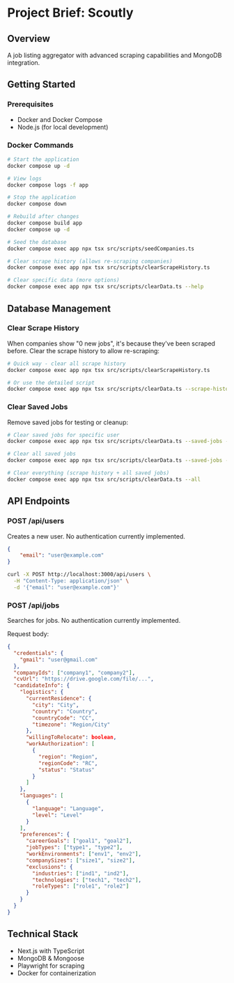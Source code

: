 # Project Brief: Scoutly

## Overview

A job listing aggregator with advanced scraping capabilities and MongoDB integration.

## Getting Started

### Prerequisites

- Docker and Docker Compose
- Node.js (for local development)

### Docker Commands

```bash
# Start the application
docker compose up -d

# View logs
docker compose logs -f app

# Stop the application
docker compose down

# Rebuild after changes
docker compose build app
docker compose up -d

# Seed the database
docker compose exec app npx tsx src/scripts/seedCompanies.ts

# Clear scrape history (allows re-scraping companies)
docker compose exec app npx tsx src/scripts/clearScrapeHistory.ts

# Clear specific data (more options)
docker compose exec app npx tsx src/scripts/clearData.ts --help
```

## Database Management

### Clear Scrape History

When companies show "0 new jobs", it's because they've been scraped before. Clear the scrape history to allow re-scraping:

```bash
# Quick way - clear all scrape history
docker compose exec app npx tsx src/scripts/clearScrapeHistory.ts

# Or use the detailed script
docker compose exec app npx tsx src/scripts/clearData.ts --scrape-history
```

### Clear Saved Jobs

Remove saved jobs for testing or cleanup:

```bash
# Clear saved jobs for specific user
docker compose exec app npx tsx src/scripts/clearData.ts --saved-jobs --user judithv.sanchezc@gmail.com

# Clear all saved jobs
docker compose exec app npx tsx src/scripts/clearData.ts --saved-jobs --all

# Clear everything (scrape history + all saved jobs)
docker compose exec app npx tsx src/scripts/clearData.ts --all
```

## API Endpoints

### POST /api/users

Creates a new user. No authentication currently implemented.

```json
{
	"email": "user@example.com"
}
```

```bash
curl -X POST http://localhost:3000/api/users \
  -H "Content-Type: application/json" \
  -d '{"email": "user@example.com"}'

```

### POST /api/jobs

Searches for jobs. No authentication currently implemented.

Request body:

```json
{
  "credentials": {
    "gmail": "user@gmail.com"
  },
  "companyIds": ["company1", "company2"],
  "cvUrl": "https://drive.google.com/file/...",
  "candidateInfo": {
    "logistics": {
      "currentResidence": {
        "city": "City",
        "country": "Country",
        "countryCode": "CC",
        "timezone": "Region/City"
      },
      "willingToRelocate": boolean,
      "workAuthorization": [
        {
          "region": "Region",
          "regionCode": "RC",
          "status": "Status"
        }
      ]
    },
    "languages": [
      {
        "language": "Language",
        "level": "Level"
      }
    ],
    "preferences": {
      "careerGoals": ["goal1", "goal2"],
      "jobTypes": ["type1", "type2"],
      "workEnvironments": ["env1", "env2"],
      "companySizes": ["size1", "size2"],
      "exclusions": {
        "industries": ["ind1", "ind2"],
        "technologies": ["tech1", "tech2"],
        "roleTypes": ["role1", "role2"]
      }
    }
  }
}
```

## Technical Stack

- Next.js with TypeScript
- MongoDB & Mongoose
- Playwright for scraping
- Docker for containerization
